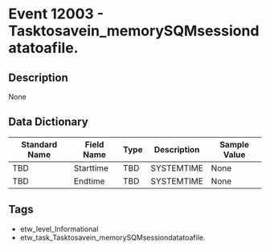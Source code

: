 # Event 12003 - Tasktosavein_memorySQMsessiondatatoafile.

## Description
None

## Data Dictionary
|Standard Name|Field Name|Type|Description|Sample Value|
|---|---|---|---|---|
|TBD|Starttime|TBD|SYSTEMTIME|None|None|
|TBD|Endtime|TBD|SYSTEMTIME|None|None|

## Tags
* etw_level_Informational
* etw_task_Tasktosavein_memorySQMsessiondatatoafile.